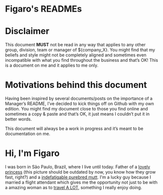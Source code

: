 # Figaro's READMEs

# Disclaimer
This document **MUST** not be read in any way that applies to any other group, division, team or manager of ${company_X}. You might find that my beliefs and style might not be completely aligned and sometimes even incompatible with what you find throughout the business and that’s OK! This is a document on me and it applies to me only.

# Motivations behind this document
Having been inspired by several documents/posts on the importance of a Manager’s README, I’ve decided to kick things off on Github with my own edition. You might find my document close to those you find online and sometimes a copy & paste and that’s OK, it just means I couldn’t put it in better words.

This document will always be a work in progress and it’s meant to be documentation on me.

# Hi, I'm Figaro 
I was born in São Paulo, Brazil, where I live until today. Father of a [lovely princess](img/alice.PNG) (this picture should be outdated by now, you know how they grow fast, right?) and a [indefatigable purebred mutt](img/maia.PNG). I'm a lucky guy because I married a flight attendant which gives me the opportunity not just to be with a amazing woman as to [travel A LOT](https://www.mytravelmap.xyz/u/gg112445688203607613260), something I really enjoy doing.